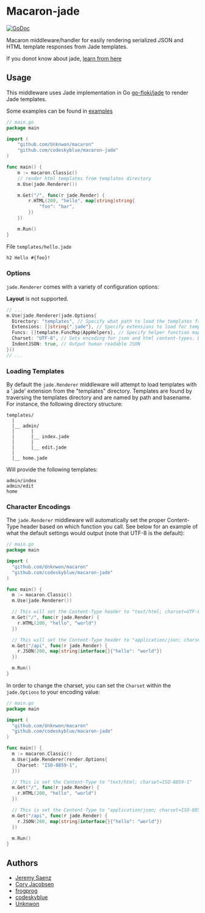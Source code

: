 # Macaron-jade
[![GoDoc](https://godoc.org/github.com/codeskyblue/macaron-jade?status.svg)](https://godoc.org/github.com/codeskyblue/macaron-jade)

Macaron middleware/handler for easily rendering serialized JSON and HTML template responses from Jade templates.

If you donot know about jade, [learn from here](http://www.learnjade.com/)

## Usage
This middleware uses Jade implementation in Go [go-floki/jade](https://github.com/go-floki/jade) to render Jade templates.

Some examples can be found in [examples](examples)

~~~ go
// main.go
package main

import (
	"github.com/Unknwon/macaron"
	"github.com/codeskyblue/macaron-jade"
)

func main() {
	m := macaron.Classic()
	// render html templates from templates directory
	m.Use(jade.Renderer())

	m.Get("/", func(r jade.Render) {
		r.HTML(200, "hello", map[string]string{
			"foo": "bar",
		})
	})

	m.Run()
}
~~~

File `templates/hello.jade`

~~~ html
h2 Hello #{foo}!
~~~

### Options
`jade.Renderer` comes with a variety of configuration options:

**Layout** is not supported.

~~~ go
// ...
m.Use(jade.Renderer(jade.Options{
  Directory: "templates", // Specify what path to load the templates from.
  Extensions: []string{".jade"}, // Specify extensions to load for templates.
  Funcs: []template.FuncMap{AppHelpers}, // Specify helper function maps for templates to access.
  Charset: "UTF-8", // Sets encoding for json and html content-types. Default is "UTF-8".
  IndentJSON: true, // Output human readable JSON
}))
// ...
~~~

### Loading Templates
By default the `jade.Renderer` middleware will attempt to load templates with a '.jade' extension from the "templates" directory. Templates are found by traversing the templates directory and are named by path and basename. For instance, the following directory structure:

~~~
templates/
  |
  |__ admin/
  |      |
  |      |__ index.jade
  |      |
  |      |__ edit.jade
  |
  |__ home.jade
~~~

Will provide the following templates:
~~~
admin/index
admin/edit
home
~~~

### Character Encodings
The `jade.Renderer` middleware will automatically set the proper Content-Type header based on which function you call. See below for an example of what the default settings would output (note that UTF-8 is the default):
~~~ go
// main.go
package main

import (
  "github.com/Unknwon/macaron"
  "github.com/codeskyblue/macaron-jade"
)

func main() {
  m := macaron.Classic()
  m.Use(jade.Renderer())

  // This will set the Content-Type header to "text/html; charset=UTF-8"
  m.Get("/", func(r jade.Render) {
    r.HTML(200, "hello", "world")
  })

  // This will set the Content-Type header to "application/json; charset=UTF-8"
  m.Get("/api", func(r jade.Render) {
    r.JSON(200, map[string]interface{}{"hello": "world"})
  })

  m.Run()
}

~~~

In order to change the charset, you can set the `Charset` within the `jade.Options` to your encoding value:
~~~ go
// main.go
package main

import (
  "github.com/Unknwon/macaron"
  "github.com/codeskyblue/macaron-jade"
)

func main() {
  m := macaron.Classic()
  m.Use(jade.Renderer(render.Options{
    Charset: "ISO-8859-1",
  }))

  // This is set the Content-Type to "text/html; charset=ISO-8859-1"
  m.Get("/", func(r jade.Render) {
    r.HTML(200, "hello", "world")
  })

  // This is set the Content-Type to "application/json; charset=ISO-8859-1"
  m.Get("/api", func(r jade.Render) {
    r.JSON(200, map[string]interface{}{"hello": "world"})
  })

  m.Run()
}

~~~

## Authors
* [Jeremy Saenz](http://github.com/codegangsta)
* [Cory Jacobsen](http://github.com/cojac)
* [frogprog](http://github.com/frogprog)
* [codeskyblue](http://github.com/codeskyblue)
* [Unknwon](http://github.com/Unknwon)
